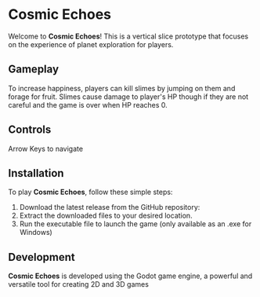 # Cosmic Echoes

Welcome to **Cosmic Echoes**! This is a vertical slice prototype that focuses on the experience of planet exploration for players.

## Gameplay
To increase happiness, players can kill slimes by jumping on them and forage for fruit. Slimes cause damage to player's HP though if they are not careful and the game is over when HP reaches 0.

## Controls
Arrow Keys to navigate

## Installation
To play **Cosmic Echoes**, follow these simple steps:

1. Download the latest release from the GitHub repository:
2. Extract the downloaded files to your desired location.
3. Run the executable file to launch the game (only available as an .exe for Windows)

## Development
**Cosmic Echoes** is developed using the Godot game engine, a powerful and versatile tool for creating 2D and 3D games

